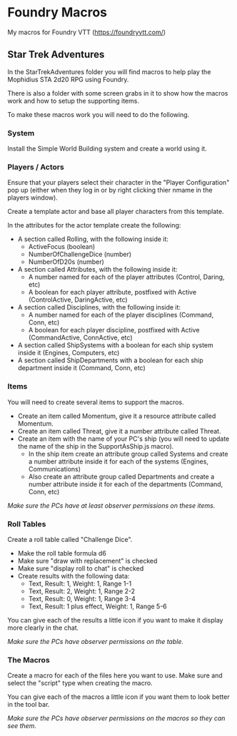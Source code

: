 # Foundry Macros

My macros for Foundry VTT (https://foundryvtt.com/)

## Star Trek Adventures

In the StarTrekAdventures folder you will find macros to help play the Mophidius STA 2d20 RPG using Foundry.

There is also a folder with some screen grabs in it to show how the macros work and how to setup the supporting items.

To make these macros work you will need to do the following.

### System

Install the Simple World Building system and create a world using it.

### Players / Actors

Ensure that your players select their character in the "Player Configuration" pop up (either when they log in or by right clicking thier nmame in the players window).

Create a template actor and base all player characters from this template.

In the attributes for the actor template create the following:

- A section called Rolling, with the following inside it:
  - ActiveFocus (boolean)
  - NumberOfChallengeDice (number)
  - NumberOfD20s (number)
- A section called Attributes, with the following inside it:
  - A number named for each of the player attributes (Control, Daring, etc)
  - A boolean for each player attribute, postfixed with Active (ControlActive, DaringActive, etc)
- A section called Disciplines, with the following inside it:
  - A number named for each of the player disciplines (Command, Conn, etc)
  - A boolean for each player discipline, postfixed with Active (CommandActive, ConnActive, etc)
- A section called ShipSystems with a boolean for each ship system inside it (Engines, Computers, etc)
- A section called ShipDepartments with a boolean for each ship department inside it (Command, Conn, etc)

### Items

You will need to create several items to support the macros.

- Create an item called Momentum, give it a resource attribute called Momentum.
- Create an item called Threat, give it a number attribute called Threat.
- Create an item with the name of your PC's ship (you will need to update the name of the ship in the SupportAsShip.js macro).
  - In the ship item create an attribute group called Systems and create a number attribute inside it for each of the systems (Engines, Communications)
  - Also create an attribute group called Departments and create a number attribute inside it for each of the departments (Command, Conn, etc)

_Make sure the PCs have at least observer permissions on these items._

### Roll Tables

Create a roll table called "Challenge Dice".

- Make the roll table formula d6
- Make sure "draw with replacement" is checked
- Make sure "display roll to chat" is checked
- Create results with the following data:
  - Text, Result: 1, Weight: 1, Range 1-1
  - Text, Result: 2, Weight: 1, Range 2-2
  - Text, Result: 0, Weight: 1, Range 3-4
  - Text, Result: 1 plus effect, Weight: 1, Range 5-6

You can give each of the results a little icon if you want to make it display more clearly in the chat.

_Make sure the PCs have observer permissions on the table._

### The Macros

Create a macro for each of the files here you want to use. Make sure and select the "script" type when creating the macro.

You can give each of the macros a little icon if you want them to look better in the tool bar.

_Make sure the PCs have observer permissions on the macros so they can see them._
